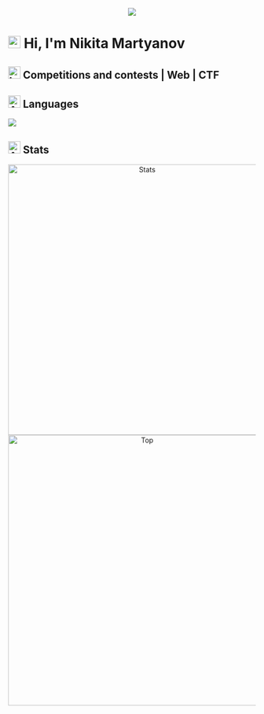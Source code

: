 <p align='center'>
    <img src="https://capsule-render.vercel.app/api?type=waving&color=FFB02E&height=280&section=header&text=Nikita%20Martyanov&fontSize=80&&fontColor=EBE3E8&animation=fadeIn&fontAlignY=46"/>
</p>

# <img src="https://raw.githubusercontent.com/Tarikul-Islam-Anik/Animated-Fluent-Emojis/master/Emojis/Hand%20gestures/Waving%20Hand.png" alt="Waving Hand" width="25" height="25" /> Hi, I'm Nikita Martyanov 
## <img src="https://raw.githubusercontent.com/Tarikul-Islam-Anik/Animated-Fluent-Emojis/master/Emojis/Objects/Laptop.png" alt="Laptop" width="25" height="25" /> Сompetitions and contests | Web | CTF

## <img src="https://raw.githubusercontent.com/Tarikul-Islam-Anik/Animated-Fluent-Emojis/master/Emojis/Smilies/Alien%20Monster.png" alt="Alien Monster" width="25" height="25" /> Languages

<p align="left">
  <img src="https://skillicons.dev/icons?i=python,cpp,js&theme=dark"/>
</p>

## <img src="https://raw.githubusercontent.com/Tarikul-Islam-Anik/Animated-Fluent-Emojis/master/Emojis/Smilies/Alien.png" alt="Alien" width="25" height="25" /> Stats

<p align="center">
  <img width="550" alt="Stats" src="http://github-profile-summary-cards.vercel.app/api/cards/profile-details?username=NikitaTurbo&theme=zenburn">
  <img width="550" alt="Top" src="http://github-profile-summary-cards.vercel.app/api/cards/repos-per-language?username=NikitaTurbo&theme=zenburn"/>
</p>
